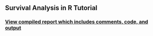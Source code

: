 ## Survival Analysis in R Tutorial
### [View compiled report which includes comments, code, and output](https://htmlpreview.github.io/?https://github.com/vilijajoyce/survival-analysis/blob/master/survival-analysis.html)
